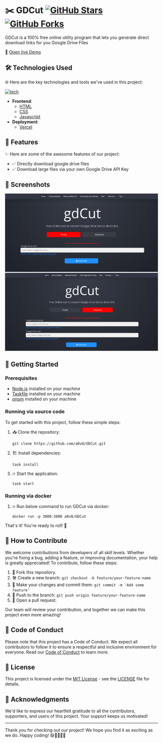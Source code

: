 # ✂️ GDCut [![GitHub Stars](https://img.shields.io/github/stars/a0v0/GDCut.svg?style=social)](https://github.com/a0v0/GDCut/stargazers) [![GitHub Forks](https://img.shields.io/github/forks/a0v0/GDCut.svg?style=social)](https://github.com/a0v0/GDCut/network/members)

GDCut is a 100% free online utility program that lets you generate direct download links for you Google Drive Files

🔗 [Open live Demo](https://gd-cut.vercel.app/)

## 🛠️ Technologies Used

🌐 Here are the key technologies and tools we've used in this project:

[![tech](https://skillicons.dev/icons?i=html,css,js)](https://skillicons.dev)

- **Frontend**:
  - [HTML](https://en.wikipedia.org/wiki/HTML)
  - [CSS](https://en.wikipedia.org/wiki/CSS)
  - [Javascript](https://en.wikipedia.org/wiki/javascript)
- **Deployment**:
  - [Vercel](https://vercel.com/)

## 🌈 Features

✨ Here are some of the awesome features of our project:

- ✅ Directly download google drive files
- ✅ Download large files via your own Google Drive API Key

## 📸 Screenshots

![Screenshot 1](screenshots/s1.jpeg)
![Screenshot 2](screenshots/s2.jpeg)

## 🚗 Getting Started

### Prerequisites

- [Node.js](https://nodejs.org/en/download/) installed on your machine
- [Taskfile](https://taskfile.dev/#/) installed on your machine
- [pnpm](https://pnpm.io/installation) installed on your machine

### Running via source code

To get started with this project, follow these simple steps:

1. 📥 Clone the repository:

   `git clone https://github.com/a0v0/GDCut.git`

2. 🏗️ Install dependencies:

   `task install`

3. 🔥 Start the application:

   `task start`

### Running via docker

1. 🔥 Run below command to run GDCut via docker:

   `docker run -p 3000:3000 a0v0/GDCut`

That's it! You're ready to roll! 🙌

## 🤝 How to Contribute

We welcome contributions from developers of all skill levels. Whether you're fixing a bug, adding a feature, or improving documentation, your help is greatly appreciated! To contribute, follow these steps:

1. 🍴 Fork this repository.
2. 🛠️ Create a new branch: `git checkout -b feature/your-feature-name`
3. 📝 Make your changes and commit them: `git commit -m 'Add some feature'`
4. 🚀 Push to the branch: `git push origin feature/your-feature-name`
5. 🧐 Open a pull request.

Our team will review your contribution, and together we can make this project even more amazing!

## 🤝 Code of Conduct

Please note that this project has a Code of Conduct. We expect all contributors to follow it to ensure a respectful and inclusive environment for everyone. Read our [Code of Conduct](CODE_OF_CONDUCT.md) to learn more.

## 📜 License

This project is licensed under the [MIT License](LICENSE) - see the [LICENSE](LICENSE) file for details.

## 👏 Acknowledgments

We'd like to express our heartfelt gratitude to all the contributors, supporters, and users of this project. Your support keeps us motivated!

---

Thank you for checking out our project! We hope you find it as exciting as we do. Happy coding! 😄👨‍💻👩‍💻
